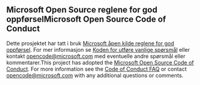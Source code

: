 ## <a name="microsoft-open-source-code-of-conduct"></a><span data-ttu-id="63950-101">Microsoft Open Source reglene for god oppførsel</span><span class="sxs-lookup"><span data-stu-id="63950-101">Microsoft Open Source Code of Conduct</span></span>
<span data-ttu-id="63950-p101">Dette prosjektet har tatt i bruk [Microsoft åpen kilde reglene for god oppførsel](https://opensource.microsoft.com/codeofconduct/). For mer informasjon se [Koden for utføre vanlige spørsmål](https://opensource.microsoft.com/codeofconduct/faq/) eller kontakt [opencode@microsoft.com](mailto:opencode@microsoft.com) med eventuelle andre spørsmål eller kommentarer.</span><span class="sxs-lookup"><span data-stu-id="63950-p101">This project has adopted the [Microsoft Open Source Code of Conduct](https://opensource.microsoft.com/codeofconduct/). For more information see the [Code of Conduct FAQ](https://opensource.microsoft.com/codeofconduct/faq/) or contact [opencode@microsoft.com](mailto:opencode@microsoft.com) with any additional questions or comments.</span></span>